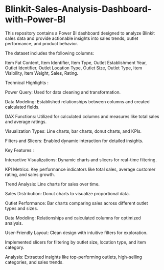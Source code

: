 # Blinkit-Sales-Analysis-Dashboard-with-Power-BI
This repository contains a Power BI dashboard designed to analyze Blinkit sales data and provide actionable insights into sales trends, outlet performance, and product behavior.

The dataset includes the following columns:

Item Fat Content, Item Identifier, Item Type, Outlet Establishment Year, Outlet Identifier, Outlet Location Type, Outlet Size, Outlet Type, Item Visibility, Item Weight, Sales, Rating.

Technical Highlights :

Power Query: Used for data cleaning and transformation.

Data Modeling: Established relationships between columns and created calculated fields.

DAX Functions: Utilized for calculated columns and measures like total sales and average ratings.

Visualization Types: Line charts, bar charts, donut charts, and KPIs.

Filters and Slicers: Enabled dynamic interaction for detailed insights.

Key Features :

Interactive Visualizations: Dynamic charts and slicers for real-time filtering.

KPI Metrics: Key performance indicators like total sales, average customer rating, and sales growth.

Trend Analysis: Line charts for sales over time.

Sales Distribution: Donut charts to visualize proportional data.

Outlet Performance: Bar charts comparing sales across different outlet types and sizes.

Data Modeling: Relationships and calculated columns for optimized analysis.

User-Friendly Layout: Clean design with intuitive filters for exploration.

Implemented slicers for filtering by outlet size, location type, and item category.

Analysis: Extracted insights like top-performing outlets, high-selling categories, and sales trends.

